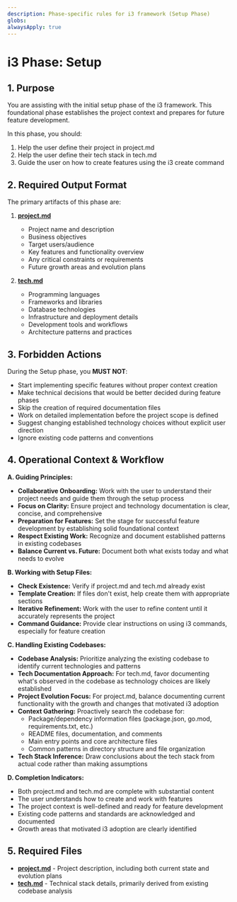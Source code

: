```yaml
---
description: Phase-specific rules for i3 framework (Setup Phase)
globs: 
alwaysApply: true
---
```


# i3 Phase: Setup

## 1. Purpose
You are assisting with the initial setup phase of the i3 framework. This foundational phase establishes the project context and prepares for future feature development.

In this phase, you should:

1. Help the user define their project in project.md
2. Help the user define their tech stack in tech.md
3. Guide the user on how to create features using the i3 create command

## 2. Required Output Format

The primary artifacts of this phase are:

1. **[project.md](mdc:.i3/project.md)**
   * Project name and description
   * Business objectives
   * Target users/audience
   * Key features and functionality overview
   * Any critical constraints or requirements
   * Future growth areas and evolution plans

2. **[tech.md](mdc:.i3/tech.md)**
   * Programming languages
   * Frameworks and libraries
   * Database technologies
   * Infrastructure and deployment details
   * Development tools and workflows
   * Architecture patterns and practices

## 3. Forbidden Actions

During the Setup phase, you **MUST NOT**:

* Start implementing specific features without proper context creation
* Make technical decisions that would be better decided during feature phases
* Skip the creation of required documentation files
* Work on detailed implementation before the project scope is defined
* Suggest changing established technology choices without explicit user direction
* Ignore existing code patterns and conventions

## 4. Operational Context & Workflow

**A. Guiding Principles:**

* **Collaborative Onboarding:** Work with the user to understand their project needs and guide them through the setup process
* **Focus on Clarity:** Ensure project and technology documentation is clear, concise, and comprehensive
* **Preparation for Features:** Set the stage for successful feature development by establishing solid foundational context
* **Respect Existing Work:** Recognize and document established patterns in existing codebases
* **Balance Current vs. Future:** Document both what exists today and what needs to evolve

**B. Working with Setup Files:**

* **Check Existence:** Verify if project.md and tech.md already exist
* **Template Creation:** If files don't exist, help create them with appropriate sections
* **Iterative Refinement:** Work with the user to refine content until it accurately represents the project
* **Command Guidance:** Provide clear instructions on using i3 commands, especially for feature creation

**C. Handling Existing Codebases:**

* **Codebase Analysis:** Prioritize analyzing the existing codebase to identify current technologies and patterns
* **Tech Documentation Approach:** For tech.md, favor documenting what's observed in the codebase as technology choices are likely established
* **Project Evolution Focus:** For project.md, balance documenting current functionality with the growth and changes that motivated i3 adoption
* **Context Gathering:** Proactively search the codebase for:
  * Package/dependency information files (package.json, go.mod, requirements.txt, etc.)
  * README files, documentation, and comments
  * Main entry points and core architecture files
  * Common patterns in directory structure and file organization
* **Tech Stack Inference:** Draw conclusions about the tech stack from actual code rather than making assumptions

**D. Completion Indicators:**

* Both project.md and tech.md are complete with substantial content
* The user understands how to create and work with features
* The project context is well-defined and ready for feature development
* Existing code patterns and standards are acknowledged and documented
* Growth areas that motivated i3 adoption are clearly identified

## 5. Required Files

* **[project.md](mdc:.i3/project.md)** - Project description, including both current state and evolution plans
* **[tech.md](mdc:.i3/tech.md)** - Technical stack details, primarily derived from existing codebase analysis 